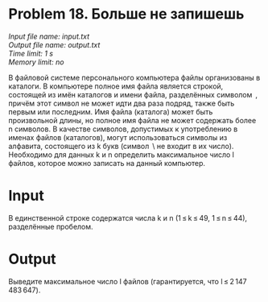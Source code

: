 # Problem 18. Больше не запишешь

*Input file name: input.txt\
Output file name: output.txt\
Time limit: 1 s\
Memory limit: no*

В файловой системе персонального компьютера файлы организованы в каталоги. В компьютере полное имя файла является строкой, состоящей из имён каталогов и имени файла, разделённых символом  \, причём этот символ не может идти два раза подряд, также быть первым или последним. Имя файла (каталога) может быть произвольной длины, но полное имя файла не может содержать более n символов. В качестве символов, допустимых к употреблению в именах файлов (каталогов), могут использоваться символы из алфавита, состоящего из k букв (символ  \ не входит в их число). Необходимо для данных k и n определить максимальное число l файлов, которое можно записать на данный компьютер.

# Input

В единственной строке содержатся числа k и n (1 ≤ k ≤ 49, 1 ≤ n ≤ 44), разделённые пробелом.

# Output

Выведите максимальное число l файлов (гарантируется, что l ≤ 2 147 483 647).
